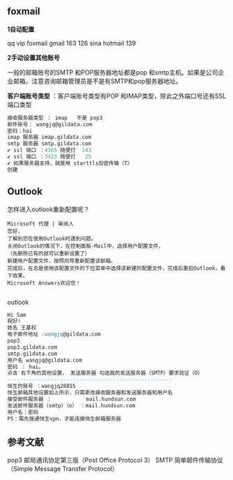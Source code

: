 

## foxmail

**1自动配置**

qq vip foxmail gmail 163 126 sina hotmail  139



**2手动设置其他账号**

一般的邮箱账号的SMTP 和POP服务器地址都是pop 和smtp主机。如果是公司企业邮箱，注意咨询邮箱管理员是不是有SMTP和pop服务器地址。

**客户端账号类型** ：客户端账号类型有POP 和IMAP类型，除此之外端口号还有SSL端口类型

```sql
接收服务器类型 ： imap   不是 pop3
邮件账号： wangjq@gildata.com
密码：hai
imap 服务器 imap.gildata.com 
smtp 服务器 smtp.gildata.com 
✔ ssl 端口 ：4165 随便打  143
✔ ssl 端口 ：3423 随便打   25
✔ 如果服务器支持，就是用 starttls加密传输（T）
创建
```





## Outlook

怎样进入outlook重新配置呢？

```
Microsoft 代理 | 审阅人
您好，
了解到您在使用Outlook时遇到问题。
关闭Outlook的情况下，在控制面板-Mail中，选择用户配置文件，
（先删除已有的就可以重新设置了）
新建用户配置文件，按照向导重新配置该邮箱。
完成后，在总是使用该配置文件的下拉菜单中选择该新建的配置文件，完成后重启Outlook，看下效果。
Microsoft Answers欢迎您！
 
```

outlook

```sql
Hi Sam
祝好!
姓名 王基权 
电子邮件地址 :wangjq@gildata.com
pop3 
pop3.gildata.com
smtp.gildata.com
用户名 wangjq@gildata.com
密码 ： hai。
点击 右下角的其他设置， 发送服务器 勾选我的发送服务器（SMTP）要求验证（O）
-----------------------------------------------------
恒生的账号 ：wangjq28855
恒生邮箱其他设置如上所示，只需更改接收服务器和发送服务器和用户名
接受邮件服务器 ：			mail.hundsun.com
发送邮件服务器（smtp）（o） ：mail.hundsun.com
用户名：密码
PS：需先拨通恒生vpn，才能连接恒生邮箱服务器
```





## 参考文献

pop3 邮局通讯协定第三版（Post Office Protocol 3）
SMTP  简单邮件传输协议（Simple Message Transfer Protocol）

